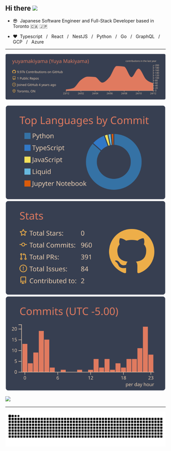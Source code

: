 ## Hi there <img src="https://media.giphy.com/media/hvRJCLFzcasrR4ia7z/giphy.gif" width="4%">

- 😎  &nbsp;Japanese Software Engineer and Full-Stack Developer based in Toronto 🇨🇦 🇯🇵

- ❤️  &nbsp;Typescript &nbsp; / &nbsp; React &nbsp; / &nbsp; NestJS &nbsp; / &nbsp; Python &nbsp; / &nbsp; Go &nbsp; / &nbsp; GraphQL &nbsp; / &nbsp; GCP &nbsp; / &nbsp; Azure

---

![](https://raw.githubusercontent.com/yuyamakiyama/yuyamakiyama/main/profile-summary-card-output/calm/0-profile-details.svg)

![](https://raw.githubusercontent.com/yuyamakiyama/yuyamakiyama/main/profile-summary-card-output/calm/2-most-commit-language.svg)
![](https://raw.githubusercontent.com/yuyamakiyama/yuyamakiyama/main/profile-summary-card-output/calm/3-stats.svg)
![](https://raw.githubusercontent.com/yuyamakiyama/yuyamakiyama/main/profile-summary-card-output/calm/4-productive-time.svg)

![](https://github-profile-trophy.vercel.app/?username=yuyamakiyama&theme=onedark&title=-Reviews,-Followers,-Stars,-Repositories)

---

![](https://raw.githubusercontent.com/yuyamakiyama/yuyamakiyama/output/github-contribution-grid-snake-dark.svg)





